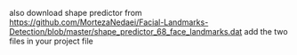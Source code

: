 also download shape predictor from
https://github.com/MortezaNedaei/Facial-Landmarks-Detection/blob/master/shape_predictor_68_face_landmarks.dat
add the two files in your project file
